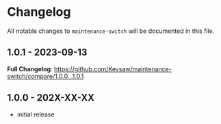 # Changelog

All notable changes to `maintenance-switch` will be documented in this file.

## 1.0.1 - 2023-09-13

**Full Changelog**: https://github.com/Keysaw/maintenance-switch/compare/1.0.0...1.0.1

## 1.0.0 - 202X-XX-XX

- initial release
